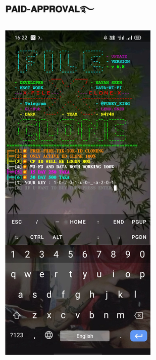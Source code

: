 # 𝐏𝐀𝐈𝐃-𝐀𝐏𝐏𝐑𝐎𝐕𝐀𝐋࿐
![logo](https://github.com/Lenx-Snex/Next-Approval/blob/main/Screenshot_2024-07-01-16-22-05-80.jpg)
